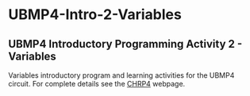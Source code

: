 # UBMP4-Intro-2-Variables

## UBMP4 Introductory Programming Activity 2 - Variables

Variables introductory program and learning activities for the UBMP4 circuit.
For complete details see the [CHRP4](https://mirobo.tech/ubmp4) webpage.